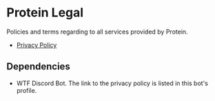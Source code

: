 # Protein Legal
Policies and terms regarding to all services provided by Protein.

- [Privacy Policy](privacy-policy.md)

## Dependencies
- WTF Discord Bot. The link to the privacy policy is listed in this bot's profile.

